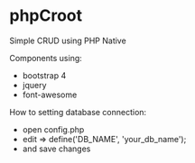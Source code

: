 # phpCroot 
Simple CRUD using PHP Native

Components using: 
- bootstrap 4
- jquery
- font-awesome

How to setting database connection:
- open config.php
- edit => define('DB_NAME', 'your_db_name');
- and save changes